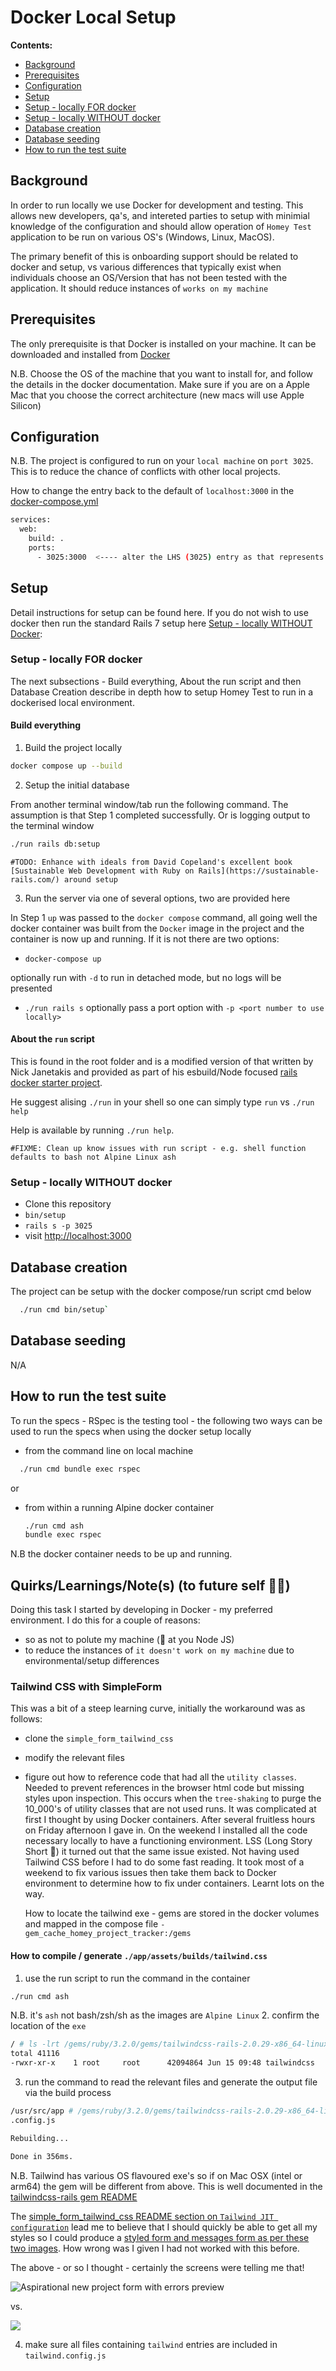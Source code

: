 # Docker Local Setup

**Contents:**
- [Background](#background)
- [Prerequisites](#prerequisites)
- [Configuration](#configuration)
- [Setup](#setup)
- [Setup - locally FOR docker](#setup-locally-for-docker)
- [Setup - locally WITHOUT docker](#setup-locally-without-docker)
- [Database creation](#database-creation)
- [Database seeding](#database-seeding)
- [How to run the test suite](#how-to-run-the-test-suite)

## Background

In order to run locally we use Docker for development and testing. This allows new developers, qa's, and intereted parties to setup with minimial knowledge of the configuration and should allow operation of `Homey Test` application to be run on various OS's (Windows, Linux, MacOS).

The primary benefit of this is onboarding support should be related to docker and setup, vs various differences that typically exist when individuals choose an OS/Version that has not been tested with the application. It should reduce instances of `works on my machine`

## Prerequisites

The only prerequisite is that Docker is installed on your machine. It can be downloaded and installed from [Docker](https://docs.docker.com/get-docker/)

N.B. Choose the OS of the machine that you want to install for, and follow the details in the docker documentation. Make sure if you are on a Apple Mac that you choose the correct architecture (new macs will use Apple Silicon)

## Configuration

N.B. The project is configured to run on your `local machine` on `port 3025`.
This is to reduce the chance of conflicts with other local projects.

How to change the entry back to the default of `localhost:3000` in the [docker-compose.yml](../docker-compose.yml)

```bash
services:
  web:
    build: .
    ports:
      - 3025:3000  <---- alter the LHS (3025) entry as that represents the outside world

```

## Setup

Detail instructions for setup can be found here. If you do not wish to use docker then run the standard Rails 7 setup here [Setup - locally WITHOUT Docker]():

### Setup - locally FOR docker

The next subsections - Build everything, About the run script and then Database Creation describe in depth how to setup Homey Test to run in a dockerised local environment.

#### Build everything

1. Build the project locally
```bash
docker compose up --build
```

2. Setup the initial database

From another terminal window/tab run the following command. The assumption is that Step 1 completed successfully. Or is logging output to the terminal window

```bash
./run rails db:setup
```

    #TODO: Enhance with ideals from David Copeland's excellent book [Sustainable Web Development with Ruby on Rails](https://sustainable-rails.com/) around setup

3. Run the server via one of several options, two are provided here

In Step 1 `up` was passed to the `docker compose` command, all going well the docker container was built from the `Docker` image in the project and the container is now up and running.
If it is not there are two options:

- `docker-compose up`

optionally run with `-d` to run in detached mode, but no logs will be presented

- `./run rails s`  optionally pass a port option with `-p <port number to use locally>`




#### About the `run` script

This is found in the root folder and is a modified version of that written by Nick Janetakis and provided as part of his esbuild/Node focused [rails docker starter project](https://github.com/nickjj/docker-rails-example).

He suggest alising `./run` in your shell so one can simply type `run` vs `./run help`

Help is available by running `./run help`.

    #FIXME: Clean up know issues with run script - e.g. shell function defaults to bash not Alpine Linux ash


### Setup - locally WITHOUT docker

- Clone this repository
- `bin/setup`
- `rails s -p 3025`
- visit [http://localhost:3000](http://localhost:3025)


## Database creation

The project can be setup with the docker compose/run script cmd below

```bash
  ./run cmd bin/setup`
```

## Database seeding

N/A

## How to run the test suite

To run the specs - RSpec is the testing tool - the following two ways can be used to run the specs when using the docker setup locally

 - from the command line on local machine
```bash
  ./run cmd bundle exec rspec
```

or

- from within a running Alpine docker container

  ```bash
  ./run cmd ash
  bundle exec rspec
  ```

N.B the docker container needs to be up and running.

## Quirks/Learnings/Note(s) (to future self 👨‍💻)

Doing this task I started by developing in Docker - my preferred environment.
I do this for a couple of reasons:
  - so as not to polute my machine (👀 at you Node JS)
  - to reduce the instances of `it doesn't work on my machine` due to environmental/setup differences

### Tailwind CSS with SimpleForm

This was a bit of a steep learning curve, initially the workaround was as follows:
- clone the `simple_form_tailwind_css`
- modify the relevant files
- figure out how to reference code that had all the `utility classes`. Needed to prevent references
  in the browser html code but missing styles upon inspection. This occurs when the `tree-shaking` 
  to purge the 10_000's of utility classes that are not used runs.
  It was complicated at first I thought by using Docker containers. After several fruitless hours on Friday afternoon I gave in. On the weekend I installed all the code necessary locally to have a functioning environment. LSS (Long Story Short 🫤) it turned out that the same issue existed.
  Not having used Tailwind CSS before I had to do some fast reading.
  It took most of a weekend to fix various issues then take them back to Docker environment to determine how to fix under containers. Learnt lots on the way.

  How to locate the tailwind exe - gems are stored in the docker volumes and mapped in the compose file
  `- gem_cache_homey_project_tracker:/gems`

#### How to compile / generate `./app/assets/builds/tailwind.css`
  1. use the run script to run the command in the container
  ```bash
  ./run cmd ash
  ```
  N.B. it's `ash` not bash/zsh/sh as the images are `Alpine Linux`
  2. confirm the location of the `exe`
  ```bash
  / # ls -lrt /gems/ruby/3.2.0/gems/tailwindcss-rails-2.0.29-x86_64-linux/exe/x86_64-linux/
  total 41116
  -rwxr-xr-x    1 root     root      42094864 Jun 15 09:48 tailwindcss
  ```
  3. run the command to read the relevant files and generate the output file via the build process
  ```bash
  /usr/src/app # /gems/ruby/3.2.0/gems/tailwindcss-rails-2.0.29-x86_64-linux/exe/x86_64-linux/tailwindcss -i ./app/assets/stylesheets/application.tailwind.css -o ./app/assets/builds/tailwind.css -c ./config/tailwind
  .config.js

  Rebuilding...

  Done in 356ms.
  ```
  N.B. Tailwind has various OS flavoured exe's so if on Mac OSX (intel or arm64) the gem will be different from above. This is well documented in the [tailwindcss-rails gem README](https://github.com/rails/tailwindcss-rails#using-a-local-installation-of-tailwindcss)

  The [simple_form_tailwind_css README section on `Tailwind JIT configuration`](https://github.com/abevoelker/simple_form_tailwind_css#tailwind-jit-configuration) lead me to believe that I should quickly be able to get all my styles so I could produce a [styled form and messages form as per these two images](https://github.com/abevoelker/simple_form_tailwind_css#default). How wrong was I given I had not worked with this before.

  The above - or so I thought - certainly the screens were telling me that!

  ![Aspirational new project form with errors preview](/docs/images/actual-form-with-errors.png.png?raw=true)

  vs.

  ![](/docs/images/aspirational-new-project-with-errors-form.png?raw=true)

  4. make sure all files containing `tailwind` entries are included in `tailwind.config.js`
